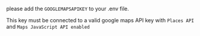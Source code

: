 please add the `GOOGLEMAPSAPIKEY` to your .env file.

This key must be connected to a valid google maps API key with `Places API` and `Maps JavaScript API enabled`